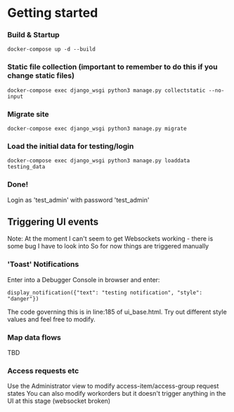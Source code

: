 # Getting started

### Build & Startup
`docker-compose up -d --build`

### Static file collection (important to remember to do this if you change static files)
`docker-compose exec django_wsgi python3 manage.py collectstatic --no-input`

### Migrate site
`docker-compose exec django_wsgi python3 manage.py migrate`

### Load the initial data for testing/login
`docker-compose exec django_wsgi python3 manage.py loaddata testing_data`

### Done!
Login as 'test_admin' with password 'test_admin'


## Triggering UI events

Note: At the moment I can't seem to get Websockets working - there is some bug I have to look into
So for now things are triggered manually

### 'Toast' Notifications

Enter into a Debugger Console in browser and enter:

`display_notification({"text": "testing notification", "style": "danger"})`

The code governing this is in line:185 of ui_base.html. Try out different style values and feel free to modify.

### Map data flows

TBD

### Access requests etc

Use the Administrator view to modify access-item/access-group request states
You can also modify workorders but it doesn't trigger anything in the UI at this stage (websocket broken)
